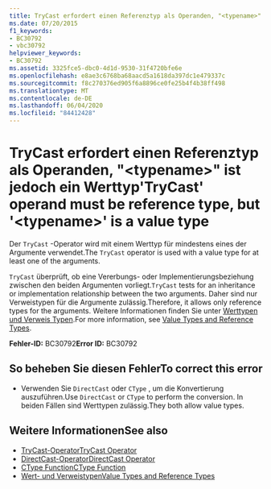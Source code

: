 ```yaml
---
title: TryCast erfordert einen Referenztyp als Operanden, "<typename>" ist jedoch ein Werttyp
ms.date: 07/20/2015
f1_keywords:
- BC30792
- vbc30792
helpviewer_keywords:
- BC30792
ms.assetid: 3325fce5-dbc0-4d1d-9530-31f4720bfe6e
ms.openlocfilehash: e8ae3c6768ba68aacd5a1618da397dc1e479337c
ms.sourcegitcommit: f8c270376ed905f6a8896ce0fe25b4f4b38ff498
ms.translationtype: MT
ms.contentlocale: de-DE
ms.lasthandoff: 06/04/2020
ms.locfileid: "84412428"
---
```

# <a name="trycast-operand-must-be-reference-type-but-typename-is-a-value-type"></a><span data-ttu-id="2f041-102">TryCast erfordert einen Referenztyp als Operanden, "\<typename>" ist jedoch ein Werttyp</span><span class="sxs-lookup"><span data-stu-id="2f041-102">'TryCast' operand must be reference type, but '\<typename>' is a value type</span></span>
<span data-ttu-id="2f041-103">Der `TryCast` -Operator wird mit einem Werttyp für mindestens eines der Argumente verwendet.</span><span class="sxs-lookup"><span data-stu-id="2f041-103">The `TryCast` operator is used with a value type for at least one of the arguments.</span></span>  
  
 <span data-ttu-id="2f041-104">`TryCast` überprüft, ob eine Vererbungs- oder Implementierungsbeziehung zwischen den beiden Argumenten vorliegt.</span><span class="sxs-lookup"><span data-stu-id="2f041-104">`TryCast` tests for an inheritance or implementation relationship between the two arguments.</span></span> <span data-ttu-id="2f041-105">Daher sind nur Verweistypen für die Argumente zulässig.</span><span class="sxs-lookup"><span data-stu-id="2f041-105">Therefore, it allows only reference types for the arguments.</span></span> <span data-ttu-id="2f041-106">Weitere Informationen finden Sie unter [Werttypen und Verweis Typen](../programming-guide/language-features/data-types/value-types-and-reference-types.md).</span><span class="sxs-lookup"><span data-stu-id="2f041-106">For more information, see [Value Types and Reference Types](../programming-guide/language-features/data-types/value-types-and-reference-types.md).</span></span>  
  
 <span data-ttu-id="2f041-107">**Fehler-ID:** BC30792</span><span class="sxs-lookup"><span data-stu-id="2f041-107">**Error ID:** BC30792</span></span>  
  
## <a name="to-correct-this-error"></a><span data-ttu-id="2f041-108">So beheben Sie diesen Fehler</span><span class="sxs-lookup"><span data-stu-id="2f041-108">To correct this error</span></span>  
  
- <span data-ttu-id="2f041-109">Verwenden Sie `DirectCast` oder `CType` , um die Konvertierung auszuführen.</span><span class="sxs-lookup"><span data-stu-id="2f041-109">Use `DirectCast` or `CType` to perform the conversion.</span></span> <span data-ttu-id="2f041-110">In beiden Fällen sind Werttypen zulässig.</span><span class="sxs-lookup"><span data-stu-id="2f041-110">They both allow value types.</span></span>  
  
## <a name="see-also"></a><span data-ttu-id="2f041-111">Weitere Informationen</span><span class="sxs-lookup"><span data-stu-id="2f041-111">See also</span></span>

- [<span data-ttu-id="2f041-112">TryCast-Operator</span><span class="sxs-lookup"><span data-stu-id="2f041-112">TryCast Operator</span></span>](../language-reference/operators/trycast-operator.md)
- [<span data-ttu-id="2f041-113">DirectCast-Operator</span><span class="sxs-lookup"><span data-stu-id="2f041-113">DirectCast Operator</span></span>](../language-reference/operators/directcast-operator.md)
- [<span data-ttu-id="2f041-114">CType Function</span><span class="sxs-lookup"><span data-stu-id="2f041-114">CType Function</span></span>](../language-reference/functions/ctype-function.md)
- [<span data-ttu-id="2f041-115">Wert- und Verweistypen</span><span class="sxs-lookup"><span data-stu-id="2f041-115">Value Types and Reference Types</span></span>](../programming-guide/language-features/data-types/value-types-and-reference-types.md)
